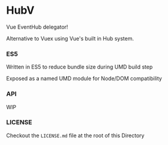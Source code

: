 # HubV

Vue EventHub delegator!

Alternative to Vuex using Vue's built in Hub system.

### ES5

Written in ES5 to reduce bundle size during UMD build step

Exposed as a named UMD module for Node/DOM compatibility

### API

WIP

### LICENSE

Checkout the `LICENSE.md` file at the root of this Directory
